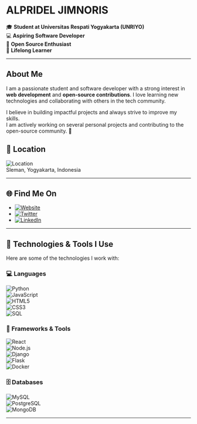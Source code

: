 #  **ALPRIDEL JIMNORIS** 

🎓 **Student at Universitas Respati Yogyakarta (UNRIYO)**  
💻 **Aspiring Software Developer**  
🚀 **Open Source Enthusiast**  
🧠 **Lifelong Learner**  

---

## About Me
I am a passionate student and software developer with a strong interest in **web development** and **open-source contributions**. I love learning new technologies and collaborating with others in the tech community.

I believe in building impactful projects and always strive to improve my skills.  
I am actively working on several personal projects and contributing to the open-source community. 🌱

## 📍 **Location**
![Location](https://img.shields.io/badge/Location-Sleman%2C%20Yogyakarta%2C%20Indonesia-blue?style=flat&logo=location-arrow)  
Sleman, Yogyakarta, Indonesia

---

## 🌐 **Find Me On**
- [![Website](https://img.shields.io/badge/Website-https%3A%2F%2Fgithub.com%2FwebsiteALL-blue?style=flat&logo=github)](https://github.com/websiteALL)
- [![Twitter](https://img.shields.io/badge/Twitter-@X_Mr_Alp-1DA1F2?style=flat&logo=twitter&logoColor=white)](https://twitter.com/X_Mr_Alp)
- [![LinkedIn](https://img.shields.io/badge/LinkedIn-ALPRIDEL%20JIMNORIS-0077B5?style=flat&logo=linkedin&logoColor=white)](https://www.linkedin.com/in/your-linkedin-url/)

---

## 🚀 **Technologies & Tools I Use**
Here are some of the technologies I work with:

### 💻 **Languages**  
![Python](https://img.shields.io/badge/-Python-3776AB?logo=python&logoColor=white)  
![JavaScript](https://img.shields.io/badge/-JavaScript-F7DF1E?logo=javascript&logoColor=black)  
![HTML5](https://img.shields.io/badge/-HTML5-E34F26?logo=html5&logoColor=white)  
![CSS3](https://img.shields.io/badge/-CSS3-1572B6?logo=css3&logoColor=white)  
![SQL](https://img.shields.io/badge/-SQL-4479A1?logo=postgresql&logoColor=white)  

### 🔧 **Frameworks & Tools**  
![React](https://img.shields.io/badge/-React-61DAFB?logo=react&logoColor=black)  
![Node.js](https://img.shields.io/badge/-Node.js-339933?logo=node.js&logoColor=white)  
![Django](https://img.shields.io/badge/-Django-092E20?logo=django&logoColor=white)  
![Flask](https://img.shields.io/badge/-Flask-000000?logo=flask&logoColor=white)  
![Docker](https://img.shields.io/badge/-Docker-2496ED?logo=docker&logoColor=white)  

### 🗄️ **Databases**  
![MySQL](https://img.shields.io/badge/-MySQL-4479A1?logo=mysql&logoColor=white)  
![PostgreSQL](https://img.shields.io/badge/-PostgreSQL-4169E1?logo=postgresql&logoColor=white)  
![MongoDB](https://img.shields.io/badge/-MongoDB-47A248?logo=mongodb&logoColor=white)  

---

